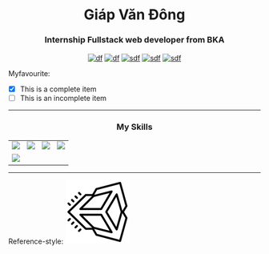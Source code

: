 <h1 align="center">Giáp Văn Đông</h1>
<h3 align="center">Internship Fullstack web developer from BKA</h3>
<p align="center">
<a href="https://codepen.io/df" target="blank"><img align="center" src="https://cdn.jsdelivr.net/npm/simple-icons@3.0.1/icons/codepen.svg" alt="df" height="20" width="20" /></a>
<a href="https://twitter.com/df" target="blank"><img align="center" src="https://cdn.jsdelivr.net/npm/simple-icons@3.0.1/icons/twitter.svg" alt="df" height="20" width="20" /></a>
<a href="https://stackoverflow.com/sdf" target="blank"><img align="center" src="https://cdn.jsdelivr.net/npm/simple-icons@3.0.1/icons/stackoverflow.svg" alt="sdf" height="20" width="20" /></a>
<a href="https://kaggle.com/sdf" target="blank"><img align="center" src="https://cdn.jsdelivr.net/npm/simple-icons@3.0.1/icons/kaggle.svg" alt="sdf" height="20" width="20" /></a>
<a href="https://instagram.com/sdf" target="blank"><img align="center" src="https://cdn.jsdelivr.net/npm/simple-icons@3.0.1/icons/instagram.svg" alt="sdf" height="20" width="20" /></a>
</p>
Myfavourite:

- [x] This is a complete item
- [ ] This is an incomplete item

---
<!-- Skill area -->
<h3 align="center">My Skills</h3>
<table>
  <tbody>
    <tr>
      <td align="center" valign="middle">
        <a href="https://vueschool.io/?utm_source=Vuejs.org&utm_medium=Banner&utm_campaign=Sponsored%20Banner&utm_content=V1" target="_blank">
          <img width="222px" src="https://raw.githubusercontent.com/vuejs/vuejs.org/master/themes/vue/source/images/vueschool.png">
        </a>
      </td>
      <td align="center" valign="middle">
        <a href="https://vehikl.com/" target="_blank">
          <img width="222px" src="https://raw.githubusercontent.com/vuejs/vuejs.org/master/themes/vue/source/images/vehikl.png">
        </a>
      </td>
      <td align="center" valign="middle">
        <a href="https://retool.com/?utm_source=sponsor&utm_campaign=vue" target="_blank">
          <img width="222px" src="https://raw.githubusercontent.com/vuejs/vuejs.org/master/themes/vue/source/images/retool.png">
        </a>
      </td>
      <td align="center" valign="middle">
        <a href="https://passionatepeople.io/" target="_blank">
          <img width="222px" src="https://raw.githubusercontent.com/vuejs/vuejs.org/master/themes/vue/source/images/passionate_people.png">
        </a>
      </td>
    </tr><tr></tr>
    <tr>
      <td align="center" valign="middle">
        <a href="https://www.storyblok.com" target="_blank">
          <img width="222px" src="https://raw.githubusercontent.com/vuejs/vuejs.org/master/themes/vue/source/images/storyblok.png">
        </a>
      </td>
    </tr><tr></tr>
  </tbody>
</table>

--- 

Reference-style: 
![alt text][logo]

[logo]: https://github.com/giapdong/giapdong/raw/master/svg/icons8-unity.svg "Logo Unity"
